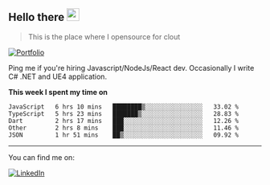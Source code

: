 <h2>Hello there <img src="https://camo.githubusercontent.com/2019d90b5d6b109833b6e130852e36fce013bb14/68747470733a2f2f63756c746f667468657061727479706172726f742e636f6d2f706172726f74732f68642f6c6170746f705f706172726f742e676966" width="25px"></h2>

>This is the place where I opensource for clout

[![Portfolio](https://img.shields.io/badge/web-portfolio-black)](https://izqalan.github.io/?utm_source=github&utm_medium=social&utm_campaign=portfolio)

Ping me if you're hiring Javascript/NodeJs/React dev. Occasionally I write C# .NET and UE4 application.

**This week I spent my time on**
<!--START_SECTION:waka-->
```text
JavaScript   6 hrs 10 mins   ████████▒░░░░░░░░░░░░░░░░   33.02 % 
TypeScript   5 hrs 23 mins   ███████▒░░░░░░░░░░░░░░░░░   28.83 % 
Dart         2 hrs 17 mins   ███░░░░░░░░░░░░░░░░░░░░░░   12.26 % 
Other        2 hrs 8 mins    ███░░░░░░░░░░░░░░░░░░░░░░   11.46 % 
JSON         1 hr 51 mins    ██▒░░░░░░░░░░░░░░░░░░░░░░   09.92 % 
```
<!--END_SECTION:waka-->
___

You can find me on:

[![LinkedIn](https://img.omvr.io/linkedin.svg)](https://www.linkedin.com/in/izqalan/)
